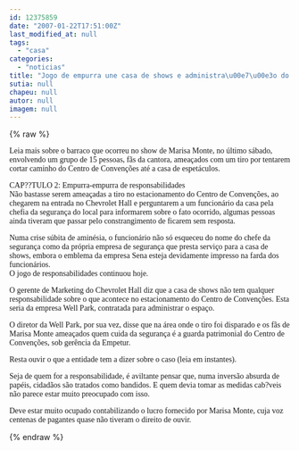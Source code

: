 ```yaml
---
id: 12375859
date: "2007-01-22T17:51:00Z"
last_modified_at: null
tags:
  - "casa"
categories:
  - "noticias"
title: "Jogo de empurra une casa de shows e administra\u00e7\u00e3o do estacionamento"
sutia: null
chapeu: null
autor: null
imagem: null
---
```

{% raw %}
<p><P><FONT face=Verdana>Leia mais sobre o barraco que ocorreu no show de Marisa Monte, no último sábado, envolvendo um grupo de 15 pessoas, fãs da cantora, ameaçados com um tiro por tentarem cortar caminho do Centro de Convenções até a casa de espetáculos.</FONT></P></p>
<p><P><FONT face=Verdana>CAP??TULO 2: Empurra-empurra de responsabilidades<BR>Não bastasse serem ameaçadas a tiro no estacionamento do Centro de Convenções, ao chegarem na entrada no Chevrolet Hall e perguntarem a um funcionário da casa pela chefia da segurança do local para informarem sobre o fato ocorrido, algumas pessoas ainda tiveram que passar pelo constrangimento de ficarem sem resposta. </FONT></P></p>
<p><P><FONT face=Verdana>Numa crise súbita de aminésia, o funcionário não só esqueceu do nome do chefe da segurança como da própria empresa de segurança que presta serviço para a casa de shows, embora o emblema da empresa Sena esteja devidamente impresso na farda dos funcionários. <BR>O jogo de responsabilidades continuou hoje. </FONT></P></p>
<p><P><FONT face=Verdana>O gerente de Marketing do Chevrolet Hall diz que a casa de shows não tem qualquer responsabilidade sobre o que acontece no estacionamento do Centro de Convenções. Esta seria da empresa Well Park, contratada para administrar o espaço. </FONT></P></p>
<p><P><FONT face=Verdana>O diretor da Well Park, por sua vez, disse que na área onde o tiro foi disparado e os fãs de Marisa Monte ameaçados quem cuida da segurança é a guarda patrimonial do Centro de Convenções, sob gerência da Empetur. </FONT></P></p>
<p><P><FONT face=Verdana>Resta ouvir o que a entidade tem a dizer sobre o caso (leia em instantes).</FONT></P></p>
<p><P><FONT face=Verdana>Seja de quem for a responsabilidade, é aviltante pensar que, numa inversão absurda de papéis, cidadãos são tratados como bandidos. E quem devia tomar as medidas cab?veis não parece estar muito preocupado com isso. </FONT></P></p>
<p><P><FONT face=Verdana>Deve estar muito ocupado contabilizando o lucro fornecido por Marisa Monte, cuja voz centenas de pagantes quase não tiveram o direito de ouvir. </FONT></P> </p>
{% endraw %}